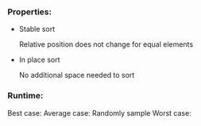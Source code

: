 ### Properties:
- Stable sort

  Relative position does not change for equal elements

- In place sort

  No additional space needed to sort

### Runtime:
Best case:
Average case: Randomly sample
Worst case:
